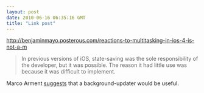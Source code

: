 ```yaml
---
layout: post
date: 2010-06-16 06:35:16 GMT
title: "Link post"
---
```

<http://benjaminmayo.posterous.com/reactions-to-multitasking-in-ios-4-is-not-a-m>

> In previous versions of iOS, state-saving was the sole responsibility of the developer, but it was possible. The reason it had little use was because it was difficult to implement.

Marco Arment [suggests](http://www.marco.org/684391075) that a background-updater would be useful.